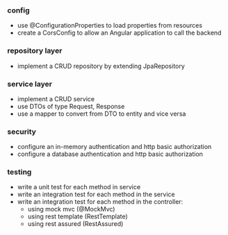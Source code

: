 ### config

- use @ConfigurationProperties to load properties from resources
- create a CorsConfig to allow an Angular application to call the backend

### repository layer

- implement a CRUD repository by extending JpaRepository

### service layer

- implement a CRUD service
- use DTOs of type Request, Response
- use a mapper to convert from DTO to entity and vice versa

### security

- configure an in-memory authentication and http basic authorization
- configure a database authentication and http basic authorization

### testing

- write a unit test for each method in service
- write an integration test for each method in the service
- write an integration test for each method in the controller:
  - using mock mvc (@MockMvc)
  - using rest template (RestTemplate)
  - using rest assured (RestAssured)
